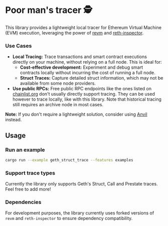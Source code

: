 # Poor man's tracer 🕵️

This library provides a lightweight local tracer for Ethereum Virtual Machine (EVM) execution, leveraging the power of [revm](https://github.com/bluealloy/revm) and [reth-inspector](https://github.com/paradigmxyz/evm-inspectors).


### Use Cases

* **Local Tracing:** Trace transactions and smart contract executions directly on your machine, without relying on a full node. This is ideal for:
    * **Cost-effective development:** Experiment and debug smart contracts locally without incurring the cost of running a full node.
    * **Struct Traces:** Capture detailed struct information, which may not be available from some node providers.
* **Use public RPCs:** Free public RPC endpoints like the ones listed on [chainlist.org](https://chainlist.org) don't usually directly support tracing. They can be used however to trace locally, like with this library. Note that historical tracing still requires an archive node in most cases.

**Note:** If you don't require a lightweight solution, consider using [Anvil](https://book.getfoundry.sh/anvil/) instead.

## Usage

### Run an example 
```bash
cargo run --example geth_struct_trace --features examples
```

### Support trace types
Currently the library only supports Geth's Struct, Call and Prestate traces. Feel free to add more!

### Dependencies 
For development purposes, the library currently uses forked versions of `revm` and `reth-inspector` to ensure dependency compatibility. 
